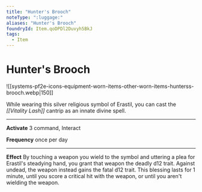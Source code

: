 ```yaml
---
title: "Hunter's Brooch"
noteType: ":luggage:"
aliases: "Hunter's Brooch"
foundryId: Item.qoDPDl2Duvyh5BkJ
tags:
  - Item
---
```


# Hunter's Brooch
![[systems-pf2e-icons-equipment-worn-items-other-worn-items-hunterss-brooch.webp|150]]

While wearing this silver religious symbol of Erastil, you can cast the _[[Vitality Lash]]_ cantrip as an innate divine spell.

* * *

**Activate** 3 command, Interact

**Frequency** once per day

* * *

**Effect** By touching a weapon you wield to the symbol and uttering a plea for Erastil's steadying hand, you grant that weapon the deadly d12 trait. Against undead, the weapon instead gains the fatal d12 trait. This blessing lasts for 1 minute, until you score a critical hit with the weapon, or until you aren't wielding the weapon.


